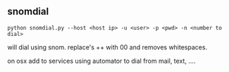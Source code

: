 snomdial
-------

    python snomdial.py --host <host ip> -u <user> -p <pwd> -n <number to dial>


will dial <number to dial> using snom.
replace's ++ with 00 and removes whitespaces.

on osx add to services using automator to dial from mail, text, ....
